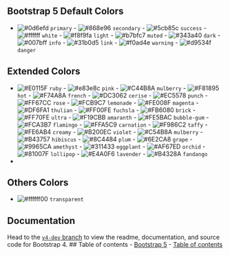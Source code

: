 <!-- <p align="center">
  <a href="https://getbootstrap.com/">
    <img
      src="./assets/logo/bootstrap+color.png"
      alt="Bootstrap logo"
      width="auto"
      height="165"
    />
  </a>
</p>

<h3 align="center">Bootstrap + Color 🌈</h3>

<p align="center">
  Bootstrap is a free and open-source CSS framework directed at responsive, mobile-first front-end web development developed by TWITTER.
  <br />
  <a href="https://getbootstrap.com/docs/5.2/"
    ><strong>Explore Bootstrap docs »</strong></a
  >
  <br />
  <br />
  Color is a free and open-source CSS which is extends Bootstrap colors.
</p>

## Table of contents

- [Table of contents](#table-of-contents)
- [Quick-Start](#quick-start)
- [What's included](#whats-included)
- [Based Colors](#based-colors)
- [Light Colors](#light-colors)
- [Dark Colors](#dark-colors)
- [Bootstrap 5 Default Colors](#bootstrap-5-default-colors)
- [Extended Colors](#extended-colors)
- [Others Colors](#others-colors)
- [Documentation](#documentation)

## Quick-Start

- Manually
  Download the `bootstrap.color.min.css` file here. It includes all dependencies. You must have include bootstrap at first.
- CDN
  - Step 1: Link Bootstrap CDN in your head tag
  ```html
  <link
    href="https://cdn.jsdelivr.net/npm/bootstrap@5.0.2/dist/css/bootstrap.min.css"
    rel="stylesheet"
  />
  ```
  - Step 2: Link this CDN (bootstrap.color.min.css)
  ```html
  <link
    href="https://cdn.jsdelivr.net/gh/rayhanalshorif133/bootstrap-color/dist/css@1.0.0/bootstrap.color.min.css"
    rel="stylesheet"
  />
  ```
  - Include Bootstrap’s CSS and JS. Place the <link> tag in the <head> for our CSS, and the <script> tag for our JavaScript bundle (including Popper for positioning dropdowns, poppers, and tooltips) before the closing </body>.
  ```html
  <!DOCTYPE html>
  <html lang="en">
    <head>
      <meta charset="utf-8" />
      <meta name="viewport" content="width=device-width, initial-scale=1" />
      <title>Bootstrap demo</title>
      <link
        href="https://cdn.jsdelivr.net/npm/bootstrap@5.2.0/dist/css/bootstrap.min.css"
        rel="stylesheet"
      />
      <link
        href="https://cdn.jsdelivr.net/gh/rayhan133/bootstrap-color/dist/css@1.0.0/bootstrap.color.min.css"
        rel="stylesheet"
      />
    </head>
    <body>
      <h1>Hello, world!</h1>
      <script src="https://cdn.jsdelivr.net/npm/bootstrap@5.2.0/dist/js/bootstrap.bundle.min.js"></script>
      <script src="https://cdn.jsdelivr.net/npm/@popperjs/core@2.11.5/dist/umd/popper.min.js"></script>
      <script src="https://cdn.jsdelivr.net/npm/bootstrap@5.2.0/dist/js/bootstrap.min.js"></script>
    </body>
  </html>
  ```

## What's included

We are providing many other classes as color property.

## Based Colors

- text-"color-name" :star: Which is provided `Text Color` Example: `text-primary`

  - <img src="./assets/class/normal/text.png" alt="Bootstrap logo" width="250" height="75"/>

```html
<span class="text-primary"> text-primary </span>
```

- bg-"color-name" :star: Which is provided `Background Color` Example: bg-primary

  - <img src="./assets/class/normal/bg.png" alt="Bootstrap logo" width="250" height="75"/>

```html
<span class="bg-primary"> bg-primary </span>
```

- bd-"color-name" :star: Which is provided `Border Color` Example: bd-primary

  - <img src="./assets/class/normal/bd.png" alt="Bootstrap logo" width="250" height="75"/>

```html
<span class="bd-primary"> bd-primary </span>
```

- btn-"color-name" :star: Which is provided `Button Color` Example: btn-primary

  - <img src="./assets/class/normal/btn.png" alt="Border Logo" width="250" height="75"/>

```html
<span class="btn-primary"> btn-primary </span>
```

- btn-outline-"color-name" :star: Which is provided `Button Outline Color with Hover Effect` Example: btn-outline-primary

  - <img src="./assets/class/normal/btn-outline.png" alt="Button outline" width="250" height="75"/> <img src="./assets/class/normal/btn-outline-hover.png" alt="Button outline hover" width="250" height="75"/>

```html
<span class="btn-outline-primary"> btn-outline-primary </span>
```

## Light Colors

- text-"color-light-name" :star: Which is provided `Text's Light Color` Example: `text-light-primary`

  - <img src="./assets/class/light/text-light.png" alt="Bootstrap logo" width="250" height="75"/>

```html
<span class="text-light-primary"> text-light-primary </span>
```

- bg-"color-light-name" :star: Which is provided `Text's Light Background Color` Example: bg-light-primary

  - <img src="./assets/class/light/bg-light.png" alt="Bootstrap light" width="250" height="75"/>

```html
<span class="bg-light-primary"> bg-light-primary </span>
```

- bd-"color-name" :star: Which is provided `Border Color` Example: bd-primary

  - <img src="./assets/class/light/bd-light.png" alt="Bootstrap light" width="250" height="75"/>

```html
<span class="bd-light-primary"> bd-light-primary </span>
```

- btn-light-"color-name" :star: Which is provided `Button Color` Example: btn-light-primary

  - <img src="./assets/class/light/btn-light.png" alt="Button light" width="250" height="75"/>

```html
<span class="btn-light-primary"> btn-light-primary </span>
```

- btn-outline-light-"color-name" :star: Which is provided `Button Outline light Color with Hover Effect` Example: btn-outline-light-primary

  - <img src="./assets/class/light/btn-outline-light.png" alt="Button outline" width="250" height="75"/> <img src="./assets/class/light/btn-outline-light-hover.png" alt="Button outline hover" width="250" height="75"/>

```html
<span class="btn-outline-light-primary"> btn-outline-light-primary </span>
```

## Dark Colors

- text-dark"color-name" :star: Which is provided `Text's Dark Color` Example: `text-dark-primary`

  - <img src="./assets/class/dark/text-dark.png" alt="Bootstrap dark primary" width="250" height="75"/>

```html
<span class="text-dark-primary"> text-dark-primary </span>
```

- bg-dark-"color-name" :star: Which is provided `Background Dark Color` Example: bg-dark-primary

  - <img src="./assets/class/dark/bg-dark.png" alt="Bootstrap logo" width="250" height="75"/>

```html
<span class="bg-dark-primary"> bg-dark-primary </span>
```

- bd-dark-"color-name" :star: Which is provided `Border Dark Color` Example: bd-dark-primary

  - <img src="./assets/class/dark/bd-dark.png" alt="Bootstrap bd dark" width="250" height="75"/>

```html
<span class="bd-dark-primary"> bd-dark-primary </span>
```

- btn-dark-"color-name" :star: Which is provided `Button Dark Color` Example: btn-dark-primary

  - <img src="./assets/class/dark/btn-dark.png" alt="Border dark Btn" width="250" height="75"/>

```html
<span class="btn-dark-primary"> btn-dark-primary </span>
```

- btn-outline-dark-"color-name" :star: Which is provided `Button Outline Dark Color with Hover Effect` Example: btn-outline-dark-primary

  - <img src="./assets/class/dark/btn-outline-dark.png" alt="Button outline dark" width="250" height="75"/> <img src="./assets/class/dark/btn-outline-dark-hover.png" alt="Button outline hover" width="250" height="75"/>

```html
<span class="btn-outline-dark-primary"> btn-outline-dark-primary </span>
``` -->

## Bootstrap 5 Default Colors

- ![#0d6efd](https://via.placeholder.com/15/0d6efd/0d6efd.png) `primary` - ![#868e96](https://via.placeholder.com/15/868e96/868e96.png) `secondary` - ![#5cb85c](https://via.placeholder.com/15/5cb85c/5cb85c.png) `success` - ![#ffffff](https://via.placeholder.com/15/ffffff/ffffff.png) `white` - ![#f8f9fa](https://via.placeholder.com/15/f8f9fa/f8f9fa.png) `light` - ![#b7bfc7](https://via.placeholder.com/15/b7bfc7/b7bfc7.png) `muted` - ![#343a40](https://via.placeholder.com/15/343a40/343a40.png) `dark` - ![#007bff](https://via.placeholder.com/15/007bff/007bff.png) `info` - ![#31b0d5](https://via.placeholder.com/15/31b0d5/31b0d5.png) `link` - ![#f0ad4e](https://via.placeholder.com/15/f0ad4e/f0ad4e.png) `warning` - ![#d9534f](https://via.placeholder.com/15/d9534f/d9534f.png) `danger`

## Extended Colors

- ![#E0115F](https://via.placeholder.com/15/E0115F/E0115F.png) `ruby` - ![#e83e8c](https://via.placeholder.com/15/e83e8c/e83e8c.png) `pink` - ![#C44B8A](https://via.placeholder.com/15/C44B8A/C44B8A.png) `mulberry` - ![#F81895](https://via.placeholder.com/15/F81895/F81895.png) `hot` - ![#F74A8A](https://via.placeholder.com/15/F74A8A/F74A8A.png) `french` - ![#DC3062](https://via.placeholder.com/15/DC3062/DC3062.png) `cerise` - ![#EC5578](https://via.placeholder.com/15/EC5578/EC5578.png) `punch` - ![#FF67CC](https://via.placeholder.com/15/FF67CC/FF67CC.png) `rose` - ![#FCB9C7](https://via.placeholder.com/15/FCB9C7/FCB9C7.png) `lemonade` - ![#FE008F](https://via.placeholder.com/15/FE008F/FE008F.png) `magenta` - ![#DF6FA1](https://via.placeholder.com/15/DF6FA1/DF6FA1.png) `thulian` - ![#FF00FE](https://via.placeholder.com/15/FF00FE/FF00FE.png) `fuchsla` - ![#FB6080](https://via.placeholder.com/15/FB6080/FB6080.png) `brick` - ![#FF70FE](https://via.placeholder.com/15/FF70FE/FF70FE.png) `ultra` - ![#F19CBB](https://via.placeholder.com/15/F19CBB/F19CBB.png) `amaranth` - ![#FE5BAC](https://via.placeholder.com/15/FE5BAC/FE5BAC.png) `bubble-gum` - ![#FCA3B7](https://via.placeholder.com/15/FCA3B7/FCA3B7.png) `flamingo` - ![#FFA5C9](https://via.placeholder.com/15/FFA5C9/FFA5C9.png) `carnation` - ![#F986C2](https://via.placeholder.com/15/F986C2/F986C2.png) `taffy` - ![#FE6AB4](https://via.placeholder.com/15/FE6AB4/FE6AB4.png) `creamy`  - ![#B200EC](https://via.placeholder.com/15/B200EC/B200EC.png) `violet` - ![#C54B8A](https://via.placeholder.com/15/C54B8A/C54B8A.png) `mulberry` - ![#B43757](https://via.placeholder.com/15/B43757/B43757.png) `hibiscus` - ![#8C4484](https://via.placeholder.com/15/8C4484/8C4484.png) `plum` - ![#6E2CA8](https://via.placeholder.com/15/6E2CA8/6E2CA8.png) `grape` - ![#9965CA](https://via.placeholder.com/15/9965CA/9965CA.png) `amethyst` - ![#311433](https://via.placeholder.com/15/311433/311433.png) `eggplant` - ![#AF67ED](https://via.placeholder.com/15/AF67ED/AF67ED.png) `orchid` - ![#81007F](https://via.placeholder.com/15/81007F/81007F.png) `lollipop` - ![#E4A0F6](https://via.placeholder.com/15/E4A0F6/E4A0F6.png) `lavender` - ![#B4328A](https://via.placeholder.com/15/B4328A/B4328A.png) `fandango` 
- 

## Others Colors

- ![#ffffff00](https://via.placeholder.com/15/ffffff00/ffffff00.png) `transparent` 

## Documentation

Head to the [`v4-dev` branch](https://github.com/twbs/bootstrap/tree/v4-dev) to
view the readme, documentation, and source code for Bootstrap 4. ## Table of
contents - [Bootstrap 5](#bootstrap-5) - [Table of contents](#table-of-contents)
